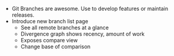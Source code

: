 <!-- -*-Markdown-*- -->

* Git Branches are awesome. Use to develop features or maintain releases.
* Introduce new branch list page
  * See all remote branches at a glance
  * Divergence graph shows recency, amount of work
  * Exposes compare view
  * Change base of comparison